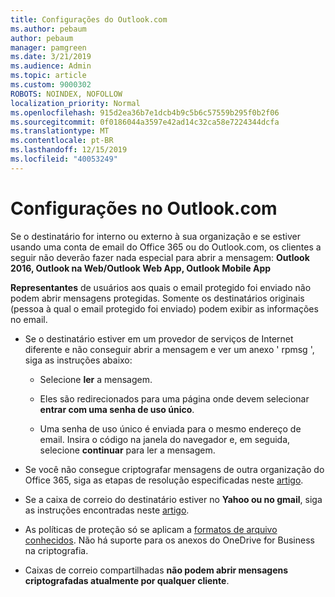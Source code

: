 ```yaml
---
title: Configurações do Outlook.com
ms.author: pebaum
author: pebaum
manager: pamgreen
ms.date: 3/21/2019
ms.audience: Admin
ms.topic: article
ms.custom: 9000302
ROBOTS: NOINDEX, NOFOLLOW
localization_priority: Normal
ms.openlocfilehash: 915d2ea36b7e1dcb4b9c5b6c57559b295f0b2f06
ms.sourcegitcommit: 0f0186044a3597e42ad14c32ca58e7224344dcfa
ms.translationtype: MT
ms.contentlocale: pt-BR
ms.lasthandoff: 12/15/2019
ms.locfileid: "40053249"
---
```

# <a name="settings-in-outlookcom"></a>Configurações no Outlook.com

Se o destinatário for interno ou externo à sua organização e se estiver usando uma conta de email do Office 365 ou do Outlook.com, os clientes a seguir não deverão fazer nada especial para abrir a mensagem: **Outlook 2016, Outlook na Web/Outlook Web App, Outlook Mobile App**

**Representantes** de usuários aos quais o email protegido foi enviado não podem abrir mensagens protegidas. Somente os destinatários originais (pessoa à qual o email protegido foi enviado) podem exibir as informações no email.

- Se o destinatário estiver em um provedor de serviços de Internet diferente e&nbsp;não conseguir abrir a mensagem e ver um anexo ' rpmsg ', siga as instruções abaixo:
    
    - Selecione **ler** a mensagem.
    
    - Eles são redirecionados para uma página onde devem selecionar **entrar com uma senha de uso único**.
    
    - Uma senha de uso único é enviada para o mesmo endereço de email. Insira o código na janela do navegador e, em seguida, selecione **continuar** para ler a mensagem.

- Se você não consegue criptografar mensagens de outra organização do Office 365, siga as etapas de resolução especificadas neste [artigo](https://support.office.com/article/known-issues-opening-irm-protected-emails-sent-from-users-in-other-office-365-organizations-0dec0593-a05d-4aa2-8445-9311ebab3164).

- Se a caixa de correio do destinatário estiver no **Yahoo ou no gmail**,</span> siga as instruções encontradas neste [artigo](https://support.office.com/article/how-do-i-open-a-protected-message-1157a286-8ecc-4b1e-ac43-2a608fbf3098).

- As políticas de proteção só se aplicam a [formatos de arquivo conhecidos](https://docs.microsoft.com/azure/information-protection/rms-client/client-admin-guide-file-types). Não há suporte para os anexos do OneDrive for Business na criptografia.

- Caixas de correio compartilhadas **não podem abrir mensagens criptografadas atualmente por qualquer cliente**. 
